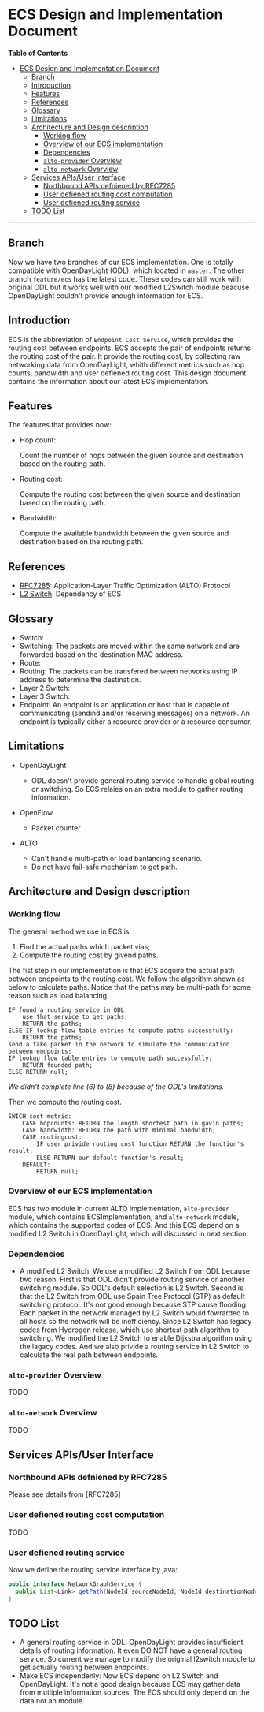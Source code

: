 # ECS Design and Implementation Document

<!-- markdown-toc start - Don't edit this section. Run M-x markdown-toc-generate-toc again -->
**Table of Contents**

- [ECS Design and Implementation Document](#ecs-design-and-implementation-document)
    - [Branch](#branch)
    - [Introduction](#introduction)
    - [Features](#features)
    - [References](#references)
    - [Glossary](#glossary)
    - [Limitations](#limitations)
    - [Architecture and Design description](#architecture-and-design-description)
        - [Working flow](#working-flow)
        - [Overview of our ECS implementation](#overview-of-our-ecs-implementation)
        - [Dependencies](#dependencies)
        - [`alto-provider` Overview](#alto-provider-overview)
        - [`alto-network` Overview](#alto-network-overview)
    - [Services APIs/User Interface](#services-apisuser-interface)
        - [Northbound APIs defniened by RFC7285](#northbound-apis-defniened-by-rfc7285)
        - [User defiened routing cost computation](#user-defiened-routing-cost-computation)
        - [User defiened routing service](#user-defiened-routing-service)
    - [TODO List](#todo-list)

<!-- markdown-toc end -->

---

## Branch

Now we have two branches of our ECS implementation. One is totally compatible with OpenDayLight (ODL), which located in `master`. The other branch `feature/ecs` has the latest code. These codes can still work with original ODL but it works well with our modified L2Switch module beacuse OpenDayLight couldn't provide enough information for ECS.

## Introduction

ECS is the abbreviation of `Endpoint Cost Service`, which provides the routing cost between endpoints. ECS accepts the pair of endpoints returns the routing cost of the pair. It provide the routing cost, by collecting raw networking data from OpenDayLight, whith different metrics such as hop counts, bandwidth and user defiened routing cost. This design document contains the information about our latest ECS implementation.


## Features

The features that provides now:

* Hop count:

    Count the number of hops between the given source and destination based on the routing path.

* Routing cost:

    Compute the routing cost between the given source and destination based on the routing path.

* Bandwidth:

    Compute the available bandwidth between the given source and destination based on the routing path.
	

## References

* [RFC7285](https://tools.ietf.org/html/rfc7285): Application-Layer Traffic Optimization (ALTO) Protocol
* [L2 Switch](https://wiki.opendaylight.org/view/L2_Switch:Main): Dependency of ECS 

## Glossary

* Switch: 
* Switching: The packets are moved within the same network and are forwarded based on the destination MAC address.
* Route: 
* Routing: The packets can be transfered between networks using IP address to determine the destination.
* Layer 2 Switch: 
* Layer 3 Switch: 
* Endpoint: An endpoint is an application or host that is capable of communicating (sendind and/or receiving messages) on a network. An endpoint is typically either a resource provider or a resource consumer.

## Limitations

* OpenDayLight
  * ODL doesn't provide general routing service to handle global routing or switching. So ECS relaies on an extra module to gather routing information.

* OpenFlow
  * Packet counter

* ALTO
  * Can't handle multi-path or load banlancing scenario.
  * Do not have fail-safe mechanism to get path.

## Architecture and Design description

### Working flow

The general method we use in ECS is:
1. Find the actual paths which packet vias;
2. Compute the routing cost by givend paths.

The fist step in our implementation is that ECS acquire the actual path between endpoints to the routing cost. We follow the algorithm shown as below to calculate paths. Notice that the paths may be multi-path for some reason such as load balancing.

```
IF found a routing service in ODL:
    use that service to get paths;
    RETURN the paths;
ELSE IF lookup flow table entries to compute paths successfully:
    RETURN the paths;
send a fake packet in the network to simulate the communication between endpoints;
IF lookup flow table entries to compute path successfully:
    RETURN founded path;
ELSE RETURN null;
```

_We didn't complete line (6) to (8) because of the ODL's limitations._

Then we compute the routing cost.

```
SWICH cost metric:
    CASE hopcounts: RETURN the length shortest path in gavin paths;
    CASE bandwidth: RETURN the path with minimal bandwidth;
    CASE routingcost:
        IF user privide routing cost function RETURN the function's result;
        ELSE RETURN our default function's result;
    DEFAULT:
        RETURN null;
```

### Overview of our ECS implementation

ECS has two module in current ALTO implementation, `alto-provider` module, which contains ECSImplementation, and `alto-network` module, which contains the supported codes of ECS. And this ECS depend on a modified L2 Switch in OpenDayLight, which will discussed in next section. 

### Dependencies

* A modified L2 Switch:
  We use a modified L2 Switch from ODL because two reason. First is that ODL didn't provide routing service or another switching module. So ODL's default selection is L2 Switch. Second is that the L2 Switch from ODL use Spain Tree Protocol (STP) as default switching protocol. It's not good enough because STP cause flooding. Each packet in the network managed by L2 Switch would fowrarded to all hosts so the network will be inefficiency. Since L2 Switch has legacy codes from Hydrogen release, which use shortest path algorithm to switching. We modified the L2 Switch to enable Dijkstra algorithm using the lagacy codes. And we also privide a routing service in L2 Switch to calculate the real path between endpoints.

### `alto-provider` Overview

TODO

### `alto-network` Overview

TODO

## Services APIs/User Interface

### Northbound APIs defniened by RFC7285

Please see details from [RFC7285]

### User defiened routing cost computation

TODO

### User defiened routing service

Now we define the routing service interface by java:

```java
public interface NetworkGraphService {
  public List<Link> getPath(NodeId sourceNodeId, NodeId destinationNodeId);
}
```

## TODO List

* A general routing service in ODL: OpenDayLight provides insufficient details of routing information. It even DO NOT have a general routing service. So current we manage to modify the original l2switch module to get actually routing between endpoints.
* Make ECS independenly: Now ECS depend on L2 Switch and OpenDayLight. It's not a good design because ECS may gather data from mutliple information sources. The ECS should only depend on the data not an module.
